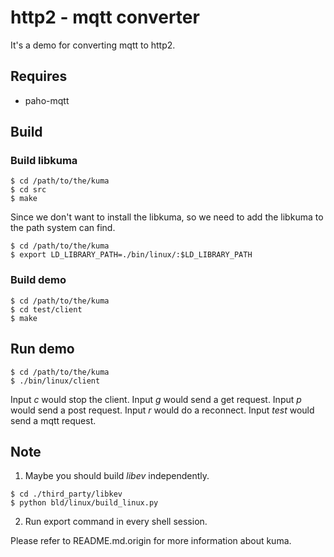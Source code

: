 # http2 - mqtt converter

It's a demo for converting mqtt to http2.

## Requires

+ paho-mqtt

## Build

### Build libkuma

```
$ cd /path/to/the/kuma
$ cd src
$ make
```

Since we don't want to install the libkuma, so we need to add the libkuma
to the path system can find.

```
$ cd /path/to/the/kuma
$ export LD_LIBRARY_PATH=./bin/linux/:$LD_LIBRARY_PATH
```

### Build demo

```
$ cd /path/to/the/kuma
$ cd test/client
$ make
```

## Run demo

```
$ cd /path/to/the/kuma
$ ./bin/linux/client
```

Input *c* would stop the client.
Input *g* would send a get request.
Input *p* would send a post request.
Input *r* would do a reconnect.
Input *test* would send a mqtt request.

## Note

1. Maybe you should build *libev* independently.

```
$ cd ./third_party/libkev
$ python bld/linux/build_linux.py
```

2. Run export command in every shell session.

Please refer to README.md.origin for more information about kuma. 

